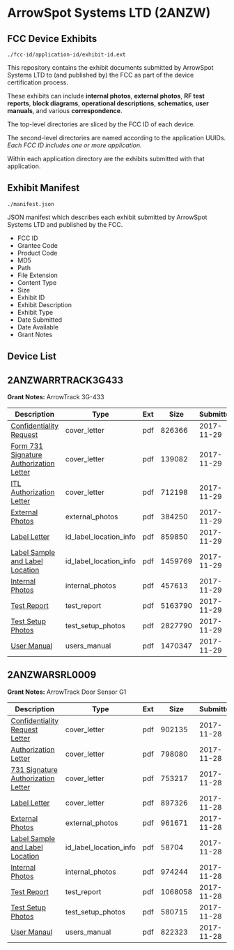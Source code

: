 # ArrowSpot Systems LTD (2ANZW)
## FCC Device Exhibits

```
./fcc-id/application-id/exhibit-id.ext
```

This repository contains the exhibit documents submitted by ArrowSpot Systems LTD to (and published by) the FCC as part of the device certification process.

These exhibits can include **internal photos**, **external photos**, **RF test reports**, **block diagrams**, **operational descriptions**, **schematics**, **user manuals**, and various **correspondence**.

The top-level directories are sliced by the FCC ID of each device.

The second-level directories are named according to the application UUIDs. *Each FCC ID includes one or more application.*

Within each application directory are the exhibits submitted with that application. 

## Exhibit Manifest

```
./manifest.json
```

JSON manifest which describes each exhibit submitted by ArrowSpot Systems LTD and published by the FCC.

- FCC ID
- Grantee Code
- Product Code
- MD5
- Path
- File Extension
- Content Type
- Size
- Exhibit ID
- Exhibit Description
- Exhibit Type
- Date Submitted
- Date Available
- Grant Notes

## Device List
## 2ANZWARRTRACK3G433
**Grant Notes:** ArrowTrack 3G-433

| Description | Type | Ext | Size | Submitted | Available |
| ----------- | ---- | --- | ---- | --------- | --------- |
| [Confidentiality Request](2ANZWARRTRACK3G433/6c1814f448d3e2f8dc17b34dac00895e/3656793.pdf) | cover_letter | pdf | 826366 | 2017-11-29 | 2017-11-29 |
| [Form 731 Signature Authorization Letter](2ANZWARRTRACK3G433/6c1814f448d3e2f8dc17b34dac00895e/3656794.pdf) | cover_letter | pdf | 139082 | 2017-11-29 | 2017-11-29 |
| [ITL Authorization Letter](2ANZWARRTRACK3G433/6c1814f448d3e2f8dc17b34dac00895e/3656796.pdf) | cover_letter | pdf | 712198 | 2017-11-29 | 2017-11-29 |
| [External Photos](2ANZWARRTRACK3G433/6c1814f448d3e2f8dc17b34dac00895e/3656802.pdf) | external_photos | pdf | 384250 | 2017-11-29 | 2017-11-29 |
| [Label Letter](2ANZWARRTRACK3G433/6c1814f448d3e2f8dc17b34dac00895e/3656797.pdf) | id_label_location_info | pdf | 859850 | 2017-11-29 | 2017-11-29 |
| [Label Sample and Label Location](2ANZWARRTRACK3G433/6c1814f448d3e2f8dc17b34dac00895e/3656798.pdf) | id_label_location_info | pdf | 1459769 | 2017-11-29 | 2017-11-29 |
| [Internal Photos](2ANZWARRTRACK3G433/6c1814f448d3e2f8dc17b34dac00895e/3656795.pdf) | internal_photos | pdf | 457613 | 2017-11-29 | 2017-11-29 |
| [Test Report](2ANZWARRTRACK3G433/6c1814f448d3e2f8dc17b34dac00895e/3656801.pdf) | test_report | pdf | 5163790 | 2017-11-29 | 2017-11-29 |
| [Test Setup Photos](2ANZWARRTRACK3G433/6c1814f448d3e2f8dc17b34dac00895e/3656799.pdf) | test_setup_photos | pdf | 2827790 | 2017-11-29 | 2017-11-29 |
| [User Manual](2ANZWARRTRACK3G433/6c1814f448d3e2f8dc17b34dac00895e/3656800.pdf) | users_manual | pdf | 1470347 | 2017-11-29 | 2017-11-29 |
## 2ANZWARSRL0009
**Grant Notes:** ArrowTrack Door Sensor G1

| Description | Type | Ext | Size | Submitted | Available |
| ----------- | ---- | --- | ---- | --------- | --------- |
| [Confidentiality Request Letter](2ANZWARSRL0009/84948fc745304de4b0cd8794868be380/3655713.pdf) | cover_letter | pdf | 902135 | 2017-11-28 | 2017-11-28 |
| [Authorization Letter](2ANZWARSRL0009/84948fc745304de4b0cd8794868be380/3655716.pdf) | cover_letter | pdf | 798080 | 2017-11-28 | 2017-11-28 |
| [731 Signature Authorization Letter](2ANZWARSRL0009/84948fc745304de4b0cd8794868be380/3655719.pdf) | cover_letter | pdf | 753217 | 2017-11-28 | 2017-11-28 |
| [Label Letter](2ANZWARSRL0009/84948fc745304de4b0cd8794868be380/3655724.pdf) | cover_letter | pdf | 897326 | 2017-11-28 | 2017-11-28 |
| [External Photos](2ANZWARSRL0009/84948fc745304de4b0cd8794868be380/3655711.pdf) | external_photos | pdf | 961671 | 2017-11-28 | 2017-11-28 |
| [Label Sample and Label Location](2ANZWARSRL0009/84948fc745304de4b0cd8794868be380/3655726.pdf) | id_label_location_info | pdf | 58704 | 2017-11-28 | 2017-11-28 |
| [Internal Photos](2ANZWARSRL0009/84948fc745304de4b0cd8794868be380/3655722.pdf) | internal_photos | pdf | 974244 | 2017-11-28 | 2017-11-28 |
| [Test Report](2ANZWARSRL0009/84948fc745304de4b0cd8794868be380/3655727.pdf) | test_report | pdf | 1068058 | 2017-11-28 | 2017-11-28 |
| [Test Setup Photos](2ANZWARSRL0009/84948fc745304de4b0cd8794868be380/3655729.pdf) | test_setup_photos | pdf | 580715 | 2017-11-28 | 2017-11-28 |
| [User Manaul](2ANZWARSRL0009/84948fc745304de4b0cd8794868be380/3655730.pdf) | users_manual | pdf | 822323 | 2017-11-28 | 2017-11-28 |
